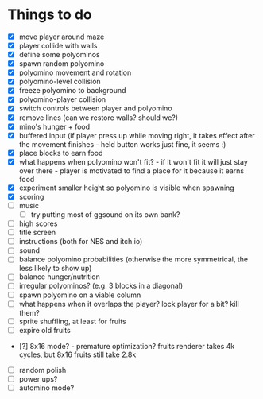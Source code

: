 # Things to do

- [x] move player around maze
- [x] player collide with walls
- [x] define some polyominos
- [x] spawn random polyomino
- [x] polyomino movement and rotation
- [x] polyomino-level collision
- [x] freeze polyomino to background
- [x] polyomino-player collision
- [x] switch controls between player and polyomino
- [x] remove lines (can we restore walls? should we?)
- [x] mino's hunger + food
- [x] buffered input (if player press up while moving right, it takes effect after the movement finishes
      - held button works just fine, it seems :)
- [x] place blocks to earn food
- [x] what happens when polyomino won't fit?
      - if it won't fit it will just stay over there
      - player is motivated to find a place for it because it earns food
- [x] experiment smaller height so polyomino is visible when spawning
- [x] scoring
- [ ] music
   - [ ] try putting most of ggsound on its own bank?
- [ ] high scores
- [ ] title screen
- [ ] instructions (both for NES and itch.io)
- [ ] sound
- [ ] balance polyomino probabilities (otherwise the more symmetrical, the less likely to show up)
- [ ] balance hunger/nutrition
- [ ] irregular polyominos? (e.g. 3 blocks in a diagonal)
- [ ] spawn polyomino on a viable column
- [ ] what happens when it overlaps the player? lock player for a bit? kill them?
- [ ] sprite shuffling, at least for fruits
- [ ] expire old fruits
- [?] 8x16 mode?
      - premature optimization?
        fruits renderer takes 4k cycles, but 8x16 fruits still take 2.8k
- [ ] random polish
- [ ] power ups?
- [ ] automino mode?

